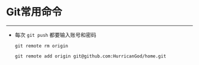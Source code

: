 # <a name="top">Git常用命令</a>



-----

+ 每次 `git push` 都要输入账号和密码

  ```shell
  git remote rm origin

  git remote add origin git@github.com:HurricanGod/home.git
  ```

  ​